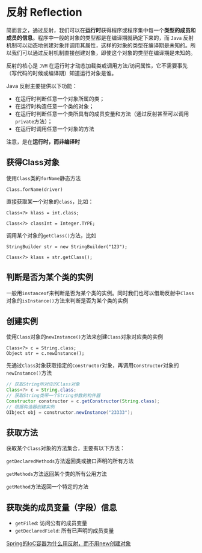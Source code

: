 # 反射 Reflection

简而言之，通过反射，我们可以在**运行时**获得程序或程序集中每一个**类型的成员和成员的信息**。程序中一般的对象的类型都是在编译期就确定下来的，而 `Java` 反射机制可以动态地创建对象并调用其属性，这样的对象的类型在编译期是未知的。所以我们可以通过反射机制直接创建对象，即使这个对象的类型在编译期是未知的。

反射的核心是 `JVM` 在运行时才动态加载类或调用方法/访问属性，它不需要事先（写代码的时候或编译期）知道运行对象是谁。

Java 反射主要提供以下功能：

* 在运行时判断任意一个对象所属的类；
* 在运行时构造任意一个类的对象；
* 在运行时判断任意一个类所具有的成员变量和方法（通过反射甚至可以调用`private`方法）；
* 在运行时调用任意一个对象的方法

注意，是在**运行时，而非编译时**

## 获得Class对象

使用`Class`类的`forName`静态方法

`Class.forName(driver)`

直接获取某一个对象的`class`，比如：

`Class<?> klass = int.class;`

`Class<?> classInt = Integer.TYPE;`

调用某个对象的`getClass()`方法，比如

`StringBuilder str = new StringBuilder("123");`

`Class<?> klass = str.getClass();`

## 判断是否为某个类的实例

一般用`instanceof`来判断是否为某个类的实例。同时我们也可以借助反射中`Class`对象的`isInstance()`方法来判断是否为某个类的实例

## 创建实例

使用`Class`对象的`newInstance()`方法来创建`Class`对象对应类的实例

```
Class<?> c = String.class;
Object str = c.newInstance();
```

先通过`Class`对象获取指定的`Constructor`对象，再调用`Constructor`对象的`newInstance()`方法

```java
// 获取String所对应的Class对象
Class<?> c = String.class;
// 获取String类带一个String参数的构件器
Constructor constructor = c.getConstructor(String.class);
// 根据构造器创建实例
OIbject obj = constructor.newInstance("23333");
```

## 获取方法

获取某个`Class`对象的方法集合，主要有以下方法：

`getDeclaredMethods`方法返回类或接口声明的所有方法

`getMethods`方法返回某个类的所有公用方法

`getMethod`方法返回一个特定的方法

## 获取类的成员变量（字段）信息

* `getFiled`: 访问公有的成员变量
* `getDeclaredField`: 所有已声明的成员变量

[Spring的IoC容器为什么用反射，而不用new创建对象](https://blog.51cto.com/u_15281317/2942325)
